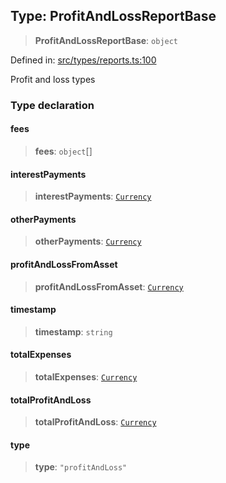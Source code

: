 
## Type: ProfitAndLossReportBase

> **ProfitAndLossReportBase**: `object`

Defined in: [src/types/reports.ts:100](https://github.com/centrifuge/sdk/blob/20f6f7405dbfe43e55dbfdf56cb48d163938a551/src/types/reports.ts#L100)

Profit and loss types

### Type declaration

#### fees

> **fees**: `object`[]

#### interestPayments

> **interestPayments**: [`Currency`](#class-currency)

#### otherPayments

> **otherPayments**: [`Currency`](#class-currency)

#### profitAndLossFromAsset

> **profitAndLossFromAsset**: [`Currency`](#class-currency)

#### timestamp

> **timestamp**: `string`

#### totalExpenses

> **totalExpenses**: [`Currency`](#class-currency)

#### totalProfitAndLoss

> **totalProfitAndLoss**: [`Currency`](#class-currency)

#### type

> **type**: `"profitAndLoss"`
